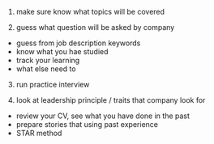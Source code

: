 1. make sure know what topics will be covered
   
2. guess what question will be asked by company
  - guess from job description keywords
  - know what you hae studied
  - track your learning
  - what else need to

3. run practice interview

4. look at leadership principle / traits that company look for
 - review your CV, see what you have done in the past
 - prepare stories that using past experience
 - STAR method

